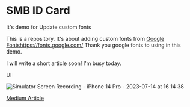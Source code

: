 # SMB ID Card
It's demo for Update custom fonts

This is a repository. It's about adding custom fonts from [Google Fonts](https://fonts.google.com/)https://fonts.google.com/
Thank you google fonts to using in this demo.

I will write a short article soon! I'm busy today.

UI

![Simulator Screen Recording - iPhone 14 Pro - 2023-07-14 at 16 14 38](https://github.com/apinun-wong/RandomMeme/assets/49288081/d6e4bdf4-1a64-451f-93fc-e040ba5cfd0e)


[Medium Article](https://apinun-wong.medium.com/%E0%B8%A7%E0%B8%B4%E0%B8%98%E0%B8%B5%E0%B8%81%E0%B8%B2%E0%B8%A3%E0%B9%80%E0%B8%9E%E0%B8%B4%E0%B9%88%E0%B8%A1-font-%E0%B9%83%E0%B8%AB%E0%B8%A1%E0%B9%88%E0%B9%80%E0%B8%9E%E0%B8%B7%E0%B9%88%E0%B8%AD%E0%B9%83%E0%B8%8A%E0%B9%89%E0%B8%87%E0%B8%B2%E0%B8%99%E0%B8%9A%E0%B8%99%E0%B9%82%E0%B8%9B%E0%B8%A3%E0%B9%80%E0%B8%88%E0%B8%84%E0%B8%81%E0%B9%8C-ios-a020e4f125d)




